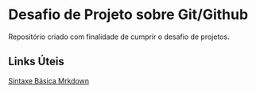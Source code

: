 # Desafio de Projeto sobre Git/Github

Repositório criado com finalidade de cumprir o desafio de projetos.


## Links Úteis
[Sintaxe Básica Mrkdown](https://www.markdownguide.org/basic-syntax/)
